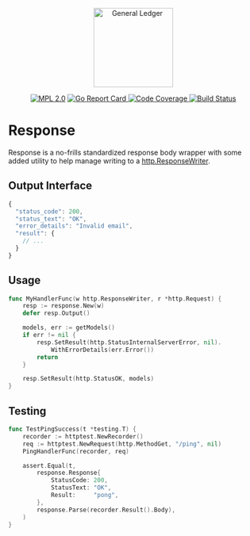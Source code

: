 <a href="https://github.com/GeneralLedger"><p align="center"><img src="https://user-images.githubusercontent.com/2105067/62828744-96c37a00-bba2-11e9-9c11-ea95f6ab4022.png" alt="General Ledger" width="160px"/></p></a>
<p align="center">
  <a href="LICENSE"><img src="https://img.shields.io/badge/License-MPL%202.0-brightgreen.svg" alt="MPL 2.0"></img></a>
  <a href="https://goreportcard.com/report/github.com/GeneralLedger/response">
    <img src="https://goreportcard.com/badge/github.com/GeneralLedger/response" alt="Go Report Card"/>
  </a>
  <a href="https://codecov.io/gh/GeneralLedger/response">
    <img src="https://codecov.io/gh/GeneralLedger/response/branch/master/graph/badge.svg" alt="Code Coverage" />
  </a>
  <a href="https://travis-ci.org/GeneralLedger/response">
    <img src="https://travis-ci.org/GeneralLedger/response.svg?branch=master" alt="Build Status"/>
  </a>
</p>

# Response

Response is a no-frills standardized response body wrapper with some added utility to help manage writing to a [http.ResponseWriter](https://golang.org/pkg/net/http/#ResponseWriter).

## Output Interface

```javascript
{
  "status_code": 200,
  "status_text": "OK",
  "error_details": "Invalid email",
  "result": {
    // ...
  }
}
```

## Usage

```go
func MyHandlerFunc(w http.ResponseWriter, r *http.Request) {
    resp := response.New(w)
    defer resp.Output()

    models, err := getModels()
    if err != nil {
        resp.SetResult(http.StatusInternalServerError, nil).
            WithErrorDetails(err.Error())
        return
    }

    resp.SetResult(http.StatusOK, models)
}
```

## Testing

```go
func TestPingSuccess(t *testing.T) {
    recorder := httptest.NewRecorder()
    req := httptest.NewRequest(http.MethodGet, "/ping", nil)
    PingHandlerFunc(recorder, req)

    assert.Equal(t,
        response.Response{
            StatusCode: 200,
            StatusText: "OK",
            Result:     "pong",
        },
        response.Parse(recorder.Result().Body),
    )
}
```
